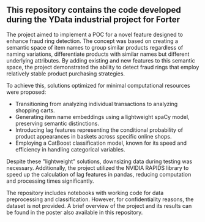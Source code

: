 ## This repository contains the code developed during the YData industrial project for Forter

The project aimed to implement a POC for a novel feature designed to enhance fraud ring detection. The concept was based on creating a semantic space of item names to group similar products regardless of naming variations, differentiate products with similar names but different underlying attributes. By adding existing and new features to this semantic space, the project demonstrated the ability to detect fraud rings that employ relatively stable product purchasing strategies.

To achieve this, solutions optimized for minimal computational resources were proposed:
* Transitioning from analyzing individual transactions to analyzing shopping carts.
* Generating item name embeddings using a lightweight spaCy model, preserving semantic distinctions.
* Introducing lag features representing the conditional probability of product appearances in baskets across specific online shops.
* Employing a CatBoost classification model, known for its speed and efficiency in handling categorical variables.
  
Despite these "lightweight" solutions, downsizing data during testing was necessary. Additionally, the project utilized the NVIDIA RAPIDS library to speed up the calculation of lag features in pandas, reducing computation and processing times significantly.

The repository includes notebooks with working code for data preprocessing and classification. However, for confidentiality reasons, the dataset is not provided. A brief overview of the project and its results can be found in the poster also available in this repository.
